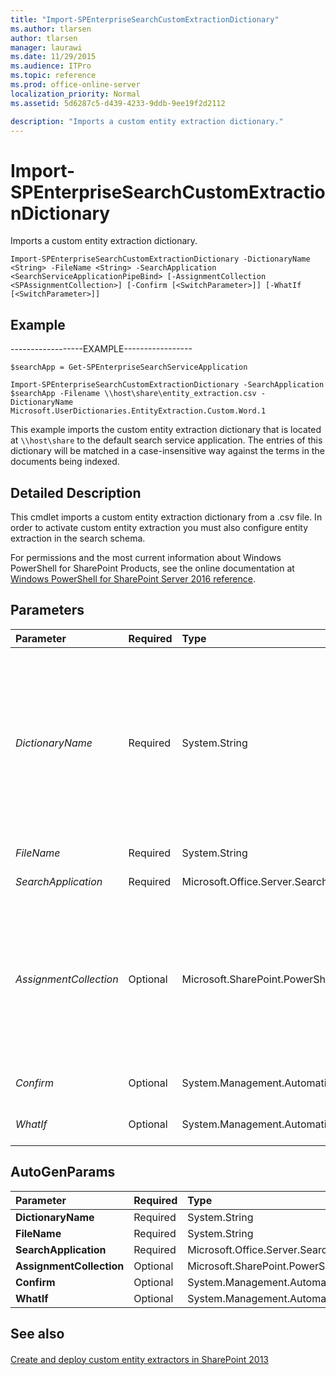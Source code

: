 ```yaml
---
title: "Import-SPEnterpriseSearchCustomExtractionDictionary"
ms.author: tlarsen
author: tlarsen
manager: laurawi
ms.date: 11/29/2015
ms.audience: ITPro
ms.topic: reference
ms.prod: office-online-server
localization_priority: Normal
ms.assetid: 5d6287c5-d439-4233-9ddb-9ee19f2d2112

description: "Imports a custom entity extraction dictionary."
---
```


# Import-SPEnterpriseSearchCustomExtractionDictionary

Imports a custom entity extraction dictionary.
  
```
Import-SPEnterpriseSearchCustomExtractionDictionary -DictionaryName <String> -FileName <String> -SearchApplication <SearchServiceApplicationPipeBind> [-AssignmentCollection <SPAssignmentCollection>] [-Confirm [<SwitchParameter>]] [-WhatIf [<SwitchParameter>]]

```

## Example

------------------EXAMPLE-----------------
  
```
$searchApp = Get-SPEnterpriseSearchServiceApplication

```

```
Import-SPEnterpriseSearchCustomExtractionDictionary -SearchApplication $searchApp -Filename \\host\share\entity_extraction.csv -DictionaryName Microsoft.UserDictionaries.EntityExtraction.Custom.Word.1
```

This example imports the custom entity extraction dictionary that is located at  `\\host\share` to the default search service application. The entries of this dictionary will be matched in a case-insensitive way against the terms in the documents being indexed. 
  
## Detailed Description

This cmdlet imports a custom entity extraction dictionary from a .csv file. In order to activate custom entity extraction you must also configure entity extraction in the search schema.
  
For permissions and the most current information about Windows PowerShell for SharePoint Products, see the online documentation at [Windows PowerShell for SharePoint Server 2016 reference](https://go.microsoft.com/fwlink/p/?LinkId=671715). 
  
## Parameters

|**Parameter**|**Required**|**Type**|**Description**|
|:-----|:-----|:-----|:-----|
| _DictionaryName_ <br/> |Required  <br/> |System.String  <br/> | Specifies the name of the target dictionary. The name must be one of the following 12 predefined dictionaries. The name signifies the "case sensitivity" and "token matching" behavior.  <br/>  Microsoft.UserDictionaries.EntityExtraction.Custom.Word.1  <br/>  Microsoft.UserDictionaries.EntityExtraction.Custom.Word.2  <br/>  Microsoft.UserDictionaries.EntityExtraction.Custom.Word.3  <br/>  Microsoft.UserDictionaries.EntityExtraction.Custom.Word.4  <br/>  Microsoft.UserDictionaries.EntityExtraction.Custom.Word.5  <br/>  Microsoft.UserDictionaries.EntityExtraction.Custom.ExactWord.1  <br/>  Microsoft.UserDictionaries.EntityExtraction.Custom.WordPart.1  <br/>  Microsoft.UserDictionaries.EntityExtraction.Custom.WordPart.2  <br/>  Microsoft.UserDictionaries.EntityExtraction.Custom.WordPart.3  <br/>  Microsoft.UserDictionaries.EntityExtraction.Custom.WordPart.4  <br/>  Microsoft.UserDictionaries.EntityExtraction.Custom.WordPart.5  <br/>  Microsoft.UserDictionaries.EntityExtraction.Custom.ExactWordPart.1  <br/> |
| _FileName_ <br/> |Required  <br/> |System.String  <br/> |Specifies the full UNC (Universal Naming Convention) path of the .csv file to be imported.  <br/> |
| _SearchApplication_ <br/> |Required  <br/> |Microsoft.Office.Server.Search.Cmdlet.SearchServiceApplicationPipeBind  <br/> |Specifies the search service application to which the custom entity extraction dictionary should be imported.  <br/> |
| _AssignmentCollection_ <br/> |Optional  <br/> |Microsoft.SharePoint.PowerShell.SPAssignmentCollection  <br/> |Manages objects for the purpose of proper disposal. Use of objects, such as **SPWeb** or **SPSite**, can use large amounts of memory and use of these objects in Windows PowerShell scripts requires proper memory management. Using the **SPAssignment** object, you can assign objects to a variable and dispose of the objects after they are needed to free up memory. When **SPWeb**, **SPSite**, or **SPSiteAdministration** objects are used, the objects are automatically disposed of if an assignment collection or the **Global** parameter is not used.  <br/> > [!NOTE]> When the **Global** parameter is used, all objects are contained in the global store. If objects are not immediately used, or disposed of by using the **Stop-SPAssignment** command, an out-of-memory scenario can occur.           |
| _Confirm_ <br/> |Optional  <br/> |System.Management.Automation.SwitchParameter  <br/> |Prompts you for confirmation before executing the command. For more information, type the following command: **get-help about_commonparameters** <br/> |
| _WhatIf_ <br/> |Optional  <br/> |System.Management.Automation.SwitchParameter  <br/> |Displays a message that describes the effect of the command instead of executing the command. For more information, type the following command: **get-help about_commonparameters** <br/> |
   
## AutoGenParams

|**Parameter**|**Required**|**Type**|**Description**|
|:-----|:-----|:-----|:-----|
|**DictionaryName** <br/> |Required  <br/> |System.String  <br/> ||
|**FileName** <br/> |Required  <br/> |System.String  <br/> ||
|**SearchApplication** <br/> |Required  <br/> |Microsoft.Office.Server.Search.Cmdlet.SearchServiceApplicationPipeBind  <br/> ||
|**AssignmentCollection** <br/> |Optional  <br/> |Microsoft.SharePoint.PowerShell.SPAssignmentCollection  <br/> ||
|**Confirm** <br/> |Optional  <br/> |System.Management.Automation.SwitchParameter  <br/> ||
|**WhatIf** <br/> |Optional  <br/> |System.Management.Automation.SwitchParameter  <br/> ||
   
## See also

#### 

[Create and deploy custom entity extractors in SharePoint 2013](http://technet.microsoft.com/library/055e27eb-3e02-4470-a037-5896bab44736.aspx)

